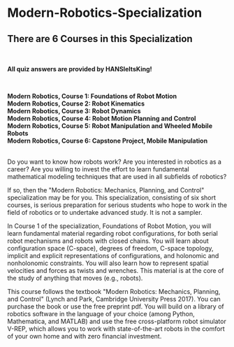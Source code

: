 # Modern-Robotics-Specialization
## There are 6 Courses in this Specialization
<br/>

**All quiz answers are provided by HANSIeltsKing!**

<br/>

**Modern Robotics, Course 1: Foundations of Robot Motion**
<br/>
**Modern Robotics, Course 2: Robot Kinematics**
<br/>
**Modern Robotics, Course 3: Robot Dynamics**
<br/>
**Modern Robotics, Course 4: Robot Motion Planning and Control**
<br/>
**Modern Robotics, Course 5: Robot Manipulation and Wheeled Mobile Robots**
<br/>
**Modern Robotics, Course 6: Capstone Project, Mobile Manipulation**

<br/>
Do you want to know how robots work?  Are you interested in robotics as a career?  Are you willing to invest the effort to learn fundamental mathematical modeling techniques that are used in all subfields of robotics?

If so, then the "Modern Robotics:  Mechanics, Planning, and Control" specialization may be for you.  This specialization, consisting of six short courses, is serious preparation for serious students who hope to work in the field of robotics or to undertake advanced study.  It is not a sampler.

In Course 1 of the specialization, Foundations of Robot Motion, you will learn fundamental material regarding robot configurations, for both serial robot mechanisms and robots with closed chains.  You will learn about configuration space (C-space), degrees of freedom, C-space topology, implicit and explicit representations of configurations, and holonomic and nonholonomic constraints.  You will also learn how to represent spatial velocities and forces as twists and wrenches.  This material is at the core of the study of anything that moves (e.g., robots).

This course follows the textbook "Modern Robotics:  Mechanics, Planning, and Control" (Lynch and Park, Cambridge University Press 2017).  You can purchase the book or use the free preprint pdf.  You will build on a library of robotics software in the language of your choice (among Python, Mathematica, and MATLAB) and use the free cross-platform robot simulator V-REP, which allows you to work with state-of-the-art robots in the comfort of your own home and with zero financial investment.
<br/>
<br/>

